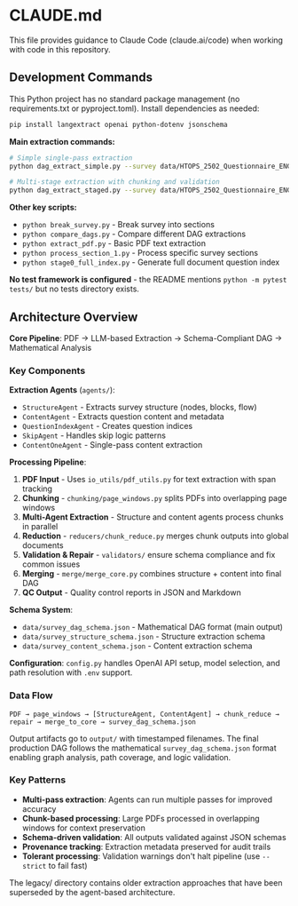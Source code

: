 # CLAUDE.md

This file provides guidance to Claude Code (claude.ai/code) when working with code in this repository.

## Development Commands

This Python project has no standard package management (no requirements.txt or pyproject.toml). Install dependencies as needed:

```bash
pip install langextract openai python-dotenv jsonschema
```

**Main extraction commands:**
```bash
# Simple single-pass extraction
python dag_extract_simple.py --survey data/HTOPS_2502_Questionnaire_ENGLISH.pdf --out-base dag --output-dir output

# Multi-stage extraction with chunking and validation
python dag_extract_staged.py --survey data/HTOPS_2502_Questionnaire_ENGLISH.pdf --out-base dag --output-dir output
```

**Other key scripts:**
- `python break_survey.py` - Break survey into sections
- `python compare_dags.py` - Compare different DAG extractions
- `python extract_pdf.py` - Basic PDF text extraction
- `python process_section_1.py` - Process specific survey sections
- `python stage0_full_index.py` - Generate full document question index

**No test framework is configured** - the README mentions `python -m pytest tests/` but no tests directory exists.

## Architecture Overview

**Core Pipeline**: PDF → LLM-based Extraction → Schema-Compliant DAG → Mathematical Analysis

### Key Components

**Extraction Agents** (`agents/`):
- `StructureAgent` - Extracts survey structure (nodes, blocks, flow)
- `ContentAgent` - Extracts question content and metadata  
- `QuestionIndexAgent` - Creates question indices
- `SkipAgent` - Handles skip logic patterns
- `ContentOneAgent` - Single-pass content extraction

**Processing Pipeline**:
1. **PDF Input** - Uses `io_utils/pdf_utils.py` for text extraction with span tracking
2. **Chunking** - `chunking/page_windows.py` splits PDFs into overlapping page windows
3. **Multi-Agent Extraction** - Structure and content agents process chunks in parallel
4. **Reduction** - `reducers/chunk_reduce.py` merges chunk outputs into global documents
5. **Validation & Repair** - `validators/` ensure schema compliance and fix common issues
6. **Merging** - `merge/merge_core.py` combines structure + content into final DAG
7. **QC Output** - Quality control reports in JSON and Markdown

**Schema System**:
- `data/survey_dag_schema.json` - Mathematical DAG format (main output)
- `data/survey_structure_schema.json` - Structure extraction schema
- `data/survey_content_schema.json` - Content extraction schema

**Configuration**: `config.py` handles OpenAI API setup, model selection, and path resolution with `.env` support.

### Data Flow

```
PDF → page_windows → [StructureAgent, ContentAgent] → chunk_reduce → repair → merge_to_core → survey_dag_schema.json
```

Output artifacts go to `output/` with timestamped filenames. The final production DAG follows the mathematical `survey_dag_schema.json` format enabling graph analysis, path coverage, and logic validation.

### Key Patterns

- **Multi-pass extraction**: Agents can run multiple passes for improved accuracy
- **Chunk-based processing**: Large PDFs processed in overlapping windows for context preservation  
- **Schema-driven validation**: All outputs validated against JSON schemas
- **Provenance tracking**: Extraction metadata preserved for audit trails
- **Tolerant processing**: Validation warnings don't halt pipeline (use `--strict` to fail fast)

The legacy/ directory contains older extraction approaches that have been superseded by the agent-based architecture.